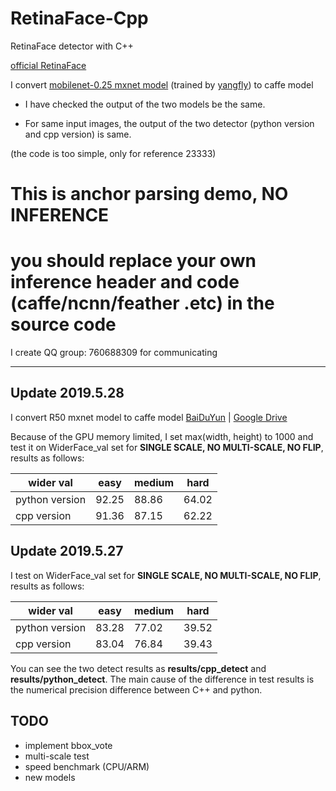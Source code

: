 # RetinaFace-Cpp
RetinaFace detector with C++

[official RetinaFace](https://github.com/deepinsight/insightface/tree/master/RetinaFace)

I convert [mobilenet-0.25 mxnet model](https://github.com/deepinsight/insightface/issues/669) (trained by [yangfly](https://github.com/yangfly)) to caffe model

* I have checked the output of the two models be the same.

* For same input images, the output of the two detector (python version and cpp version) is same.

(the code is too simple, only for reference 23333)


**This is anchor parsing demo, NO INFERENCE**
=====
**you should replace your own inference header and code (caffe/ncnn/feather .etc) in the source code**
=====

I create QQ group: 760688309 for communicating

------

## Update 2019.5.28
I convert R50 mxnet model to caffe model [BaiDuYun](https://pan.baidu.com/s/1By24gkB1a76qJvxsg-gIgQ) | [Google Drive](https://drive.google.com/drive/folders/1hA5x3jCYFdja3PXLl9EcmucipRmVAj3W?usp=sharing)

Because of the GPU memory limited, I set max(width, height) to 1000 and test it on WiderFace_val set for **SINGLE SCALE, NO MULTI-SCALE, NO FLIP**, results as follows:

| wider val | easy | medium | hard |
| ------ | ------ | ------ | ------ |
| python version | 92.25 | 88.86 | 64.02 |
| cpp version | 91.36 | 87.15 | 62.22 |

## Update 2019.5.27
I test on WiderFace_val set for **SINGLE SCALE, NO MULTI-SCALE, NO FLIP**, results as follows:

| wider val | easy | medium | hard |
| ------ | ------ | ------ | ------ |
| python version | 83.28 | 77.02 | 39.52 |
| cpp version | 83.04 | 76.84 | 39.43 |

You can see the two detect results as **results/cpp_detect** and **results/python_detect**. The main cause of the difference in test results is the numerical precision difference between C++ and python.


## TODO
* implement bbox_vote
* multi-scale test
* speed benchmark (CPU/ARM)
* new models
